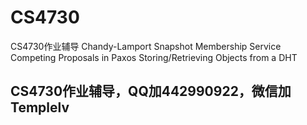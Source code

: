 # CS4730
CS4730作业辅导 Chandy-Lamport Snapshot    Membership Service  Competing Proposals in Paxos Storing/Retrieving Objects from a DHT


## CS4730作业辅导，QQ加442990922，微信加Templelv
